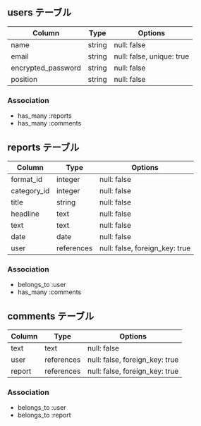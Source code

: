 ## users テーブル

| Column             | Type   | Options                   |
| ------------------ | ------ | ------------------------- |
| name               | string | null: false               |
| email              | string | null: false, unique: true |
| encrypted_password | string | null: false               |
| position           | string | null: false               |

### Association

- has_many :reports
- has_many :comments

## reports テーブル

| Column          | Type       | Options                        |
| --------------- | ---------- | ------------------------------ |
| format_id       | integer    | null: false                    |
| category_id     | integer    | null: false                    |
| title           | string     | null: false                    |
| headline        | text       | null: false                    |
| text            | text       | null: false                    |
| date            | date       | null: false                    |
| user            | references | null: false, foreign_key: true |

### Association

- belongs_to :user
- has_many :comments

## comments テーブル

| Column          | Type       | Options                        |
| --------------- | ---------- | ------------------------------ |
| text            | text       | null: false                    |
| user            | references | null: false, foreign_key: true |
| report          | references | null: false, foreign_key: true |

### Association

- belongs_to :user
- belongs_to :report
